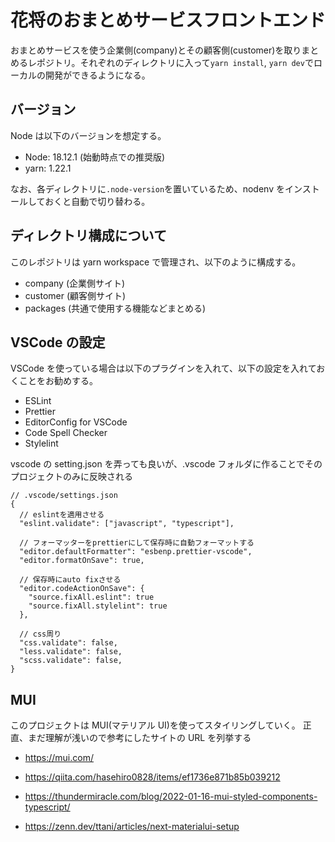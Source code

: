 # 花将のおまとめサービスフロントエンド

おまとめサービスを使う企業側(company)とその顧客側(customer)を取りまとめるレポジトリ。それぞれのディレクトリに入って`yarn install`, `yarn dev`でローカルの開発ができるようになる。

## バージョン

Node は以下のバージョンを想定する。

- Node: 18.12.1 (始動時点での推奨版)
- yarn: 1.22.1

なお、各ディレクトリに`.node-version`を置いているため、nodenv をインストールしておくと自動で切り替わる。

## ディレクトリ構成について

このレポジトリは yarn workspace で管理され、以下のように構成する。

- company (企業側サイト)
- customer (顧客側サイト)
- packages (共通で使用する機能などまとめる)

## VSCode の設定

VSCode を使っている場合は以下のプラグインを入れて、以下の設定を入れておくことをお勧めする。

- ESLint
- Prettier
- EditorConfig for VSCode
- Code Spell Checker
- Stylelint

vscode の setting.json を弄っても良いが、.vscode フォルダに作ることでそのプロジェクトのみに反映される

```
// .vscode/settings.json
{
  // eslintを適用させる
  "eslint.validate": ["javascript", "typescript"],

  // フォーマッターをprettierにして保存時に自動フォーマットする
  "editor.defaultFormatter": "esbenp.prettier-vscode",
  "editor.formatOnSave": true,

  // 保存時にauto fixさせる
  "editor.codeActionOnSave": {
    "source.fixAll.eslint": true
    "source.fixAll.stylelint": true
  },

  // css周り
  "css.validate": false,
  "less.validate": false,
  "scss.validate": false,
}
```

## MUI

このプロジェクトは MUI(マテリアル UI)を使ってスタイリングしていく。
正直、まだ理解が浅いので参考にしたサイトの URL を列挙する

- https://mui.com/

- https://qiita.com/hasehiro0828/items/ef1736e871b85b039212
- https://thundermiracle.com/blog/2022-01-16-mui-styled-components-typescript/
- https://zenn.dev/ttani/articles/next-materialui-setup
